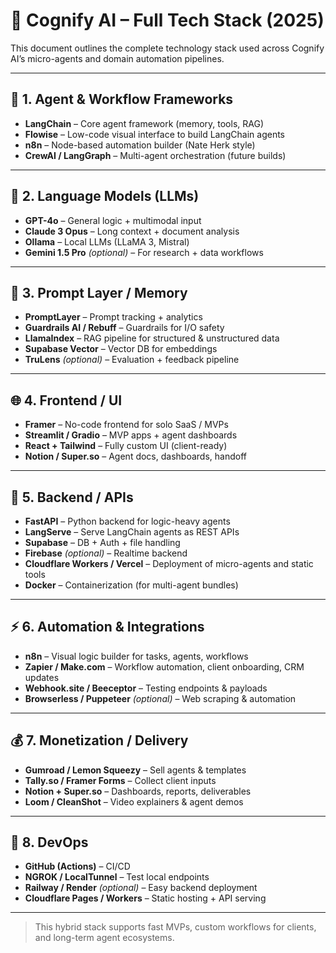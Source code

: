 # 🧠 Cognify AI – Full Tech Stack (2025)

This document outlines the complete technology stack used across Cognify AI’s micro-agents and domain automation pipelines.

---

## 🔗 1. Agent & Workflow Frameworks

- **LangChain** – Core agent framework (memory, tools, RAG)
- **Flowise** – Low-code visual interface to build LangChain agents
- **n8n** – Node-based automation builder (Nate Herk style)
- **CrewAI / LangGraph** – Multi-agent orchestration (future builds)

---

## 🤖 2. Language Models (LLMs)

- **GPT-4o** – General logic + multimodal input
- **Claude 3 Opus** – Long context + document analysis
- **Ollama** – Local LLMs (LLaMA 3, Mistral)
- **Gemini 1.5 Pro** *(optional)* – For research + data workflows

---

## 🧠 3. Prompt Layer / Memory

- **PromptLayer** – Prompt tracking + analytics
- **Guardrails AI / Rebuff** – Guardrails for I/O safety
- **LlamaIndex** – RAG pipeline for structured & unstructured data
- **Supabase Vector** – Vector DB for embeddings
- **TruLens** *(optional)* – Evaluation + feedback pipeline

---

## 🌐 4. Frontend / UI

- **Framer** – No-code frontend for solo SaaS / MVPs
- **Streamlit / Gradio** – MVP apps + agent dashboards
- **React + Tailwind** – Fully custom UI (client-ready)
- **Notion / Super.so** – Agent docs, dashboards, handoff

---

## 🧰 5. Backend / APIs

- **FastAPI** – Python backend for logic-heavy agents
- **LangServe** – Serve LangChain agents as REST APIs
- **Supabase** – DB + Auth + file handling
- **Firebase** *(optional)* – Realtime backend
- **Cloudflare Workers / Vercel** – Deployment of micro-agents and static tools
- **Docker** – Containerization (for multi-agent bundles)

---

## ⚡ 6. Automation & Integrations

- **n8n** – Visual logic builder for tasks, agents, workflows
- **Zapier / Make.com** – Workflow automation, client onboarding, CRM updates
- **Webhook.site / Beeceptor** – Testing endpoints & payloads
- **Browserless / Puppeteer** *(optional)* – Web scraping & automation

---

## 💰 7. Monetization / Delivery

- **Gumroad / Lemon Squeezy** – Sell agents & templates
- **Tally.so / Framer Forms** – Collect client inputs
- **Notion + Super.so** – Dashboards, reports, deliverables
- **Loom / CleanShot** – Video explainers & agent demos

---

## 🧪 8. DevOps

- **GitHub (Actions)** – CI/CD
- **NGROK / LocalTunnel** – Test local endpoints
- **Railway / Render** *(optional)* – Easy backend deployment
- **Cloudflare Pages / Workers** – Static hosting + API serving

---

> This hybrid stack supports fast MVPs, custom workflows for clients, and long-term agent ecosystems.

